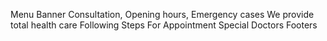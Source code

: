 Menu
Banner
Consultation, Opening hours, Emergency cases
We provide total health care
Following Steps For Appointment
Special Doctors
Footers